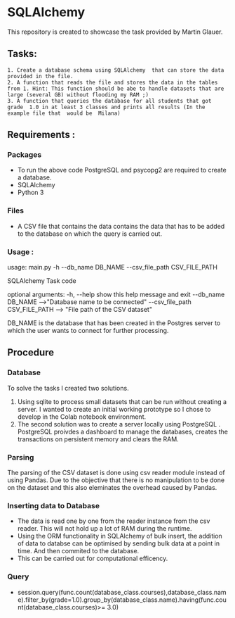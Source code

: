 # SQLAlchemy 
This repository is created to showcase the task provided by Martin Glauer. 

## **Tasks:**

	1. Create a database schema using SQLAlchemy  that can store the data provided in the file. 
	2. A function that reads the file and stores the data in the tables from 1. Hint: This function should be abe to handle datasets that are large (several GB) without flooding my RAM ;)
	3. A function that queries the database for all students that got grade  1.0 in at least 3 classes and prints all results (In the example file that  would be  Milana)

## Requirements :

### Packages

 - To run the above code PostgreSQL and psycopg2 are required to create a database. 
- SQLAlchemy 
- Python 3

### Files
- A CSV file that contains the data contains the data that has to be added to the database on which the query is carried out. 

### Usage : 

usage: main.py  -h --db_name DB_NAME --csv_file_path CSV_FILE_PATH

SQLAlchemy Task code

optional arguments:
  -h, --help            show this help message and exit
  --db_name DB_NAME -->"Database name to be connected"
  --csv_file_path CSV_FILE_PATH  --> "File path of the CSV dataset"

DB_NAME is the database that has been created in the Postgres server to which the user wants to connect for further processing. 

## Procedure

### Database
To solve the tasks I created two solutions. 
1. Using sqlite to process small datasets that can be run without creating a server. I wanted to create an initial working prototype so I chose to develop in the Colab notebook environment. 
2. The second solution was to create a server locally using PostgreSQL . PostgreSQL proivdes a dashboard to manage the databases, creates the transactions on persistent memory and clears the RAM.  

### Parsing 
The parsing of the CSV dataset is done using csv reader module instead of using Pandas. Due to the objective that there is no manipulation to be done on the dataset and this also eleminates the overhead caused by Pandas. 

### Inserting data to Database 
- The data is read one by one from the reader instance from the csv reader. This will not hold up a lot of RAM during the runtime. 
- Using the ORM functionality in SQLAlchemy of bulk insert, the addition of data to databse can be optimised by sending bulk data at a point in time. And then commited to the database. 
- This can be carried out for computational efficency. 

### Query 
- session.query(func.count(database_class.courses),database_class.name).filter_by(grade=1.0).group_by(database_class.name).having(func.count(database_class.courses)>= 3.0) 
